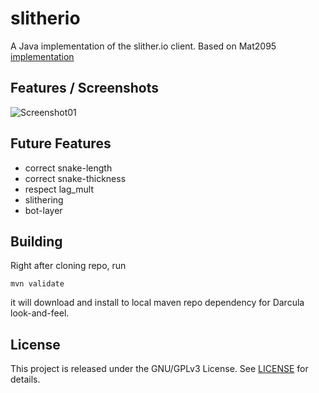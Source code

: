# slitherio
A Java implementation of the slither.io client.
Based on Mat2095 [implementation](https://github.com/Mat2095/MySlither)

## Features / Screenshots
![Screenshot01](https://cloud.githubusercontent.com/assets/11258252/15582289/741d9dbe-2370-11e6-82a8-2dc135f823b6.png)

## Future Features
- correct snake-length
- correct snake-thickness
- respect lag_mult
- slithering
- bot-layer

## Building
Right after cloning repo, run

```mvn validate```

it will download and install to local maven repo dependency for Darcula look-and-feel.

## License
This project is released under the GNU/GPLv3 License. See [LICENSE](LICENSE) for details.
